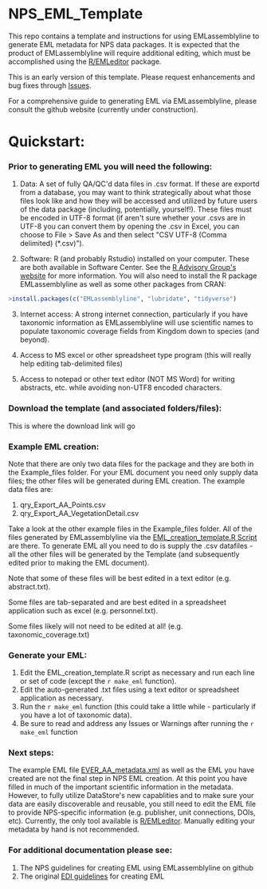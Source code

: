 # NPS_EML_Template
This repo contains a template and instructions for using EMLassemblyline to generate EML metadata for NPS data packages. It is expected that the product of EMLassemblyline will require additional editing, which must be accomplished using the [R/EMLeditor](https://github.com/nationalparkservice/EMLeditor) package.

This is an early version of this template. Please request enhancements and bug fixes through [Issues](https://github.com/nationalparkservice/NPS_EML_Template/issues).

For a comprehensive guide to generating EML via EMLassemblyline, please consult the github website (currently under construction).

# Quickstart:

### Prior to generating EML you will need the following:

1) Data: A set of fully QA/QC'd data files in .csv format. If these are exportd from a database, you may want to think strategically about what those files look like and how they will be accessed and utilized by future users of the data package (including, potentially, yourself!). These files must be encoded in UTF-8 format (if aren't sure whether your .csvs are in UTF-8 you can convert them by opening the .csv in Excel, you can choose to File > Save As and then select "CSV UTF-8 (Comma delimited) (*.csv)").

2) Software: R (and probably Rstudio) installed on your computer. These are both available in Software Center. See the [R Advisory Group's website](https://doimspp.sharepoint.com/sites/nps-nrss-imdiv/SitePages/R-Adv.aspx) for more information. You will also need to install the R package EMLassemblyline as well as some other packages from CRAN:
```r
>install.packages(c("EMLassemblyline", "lubridate", "tidyverse")
```

3) Internet access: A strong internet connection, particularly if you have taxonomic information as EMLassemblyline will use scientific names to populate taxonomic coverage fields from Kingdom down to species (and beyond).

4) Access to MS excel or other spreadsheet type program (this will really help editing tab-delimited files)

5) Access to notepad or other text editor (NOT MS Word) for writing abstracts, etc. while avoiding non-UTF8 encoded characters.

### Download the template (and associated folders/files):
This is where the download link will go

### Example EML creation:
Note that there are only two data files for the package and they are both in the Example_files folder. For your EML document you need only supply data files; the other files will be generated during EML creation. The example data files are:
1) qry_Export_AA_Points.csv
2) qry_Export_AA_VegetationDetail.csv

Take a look at the other example files in the Example_files folder. All of the files generated by EMLassemblyline via the [EML_creation_template.R Script](./EML_creation_template.R) are there.  To generate EML all you need to do is supply the .csv datafiles - all the other files will be generated by the Template (and subsequently edited prior to making the EML document).

  Note that some of these files will be best edited in a text editor (e.g. abstract.txt).

  Some files are tab-separated and are best edited in a spreadsheet application such as excel (e.g. personnel.txt).

  Some files likely will not need to be edited at all! (e.g. taxonomic_coverage.txt)

### Generate your EML:
1) Edit the EML_creation_template.R script as necessary and run each line or set of code (except the `r make_eml` function).
2) Edit the auto-generated .txt files using a text editor or spreadsheet application as necessary.
3) Run the `r make_eml` function (this could take a little while - particularly if you have a lot of taxonomic data).
4) Be sure to read and address any Issues or Warnings after running the `r make_eml` function

### Next steps:
The example EML file [EVER_AA_metadata.xml](Example_files/EVER_AA_metadata.xml) as well as the EML you have created are not the final step in NPS EML creation. At this point you have filled in much of the important scientific information in the metadata. However, to fully utilize DataStore's new capablities and to make sure your data are easily discoverable and reusable, you still need to edit the EML file to provide NPS-specific information (e.g. publisher, unit connections, DOIs, etc). Currently, the only tool available is [R/EMLeditor](https://github.com/nationalparkservice/EMLeditor). Manually editing your metadata by hand is not recommended.

### For additional documentation please see:
1) The NPS guidelines for creating EML using EMLassemblyline on github
2) The original [EDI guidelines](https://ediorg.github.io/EMLassemblyline/articles/edit_tmplts.html) for creating EML


